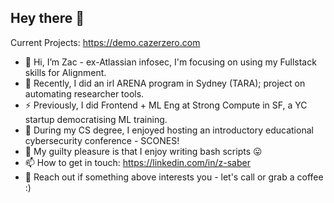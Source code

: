 ## Hey there 👋

<!--
**zazer0/zazer0** is a ✨ _special_ ✨ repository because its `README.md` (this file) appears on your GitHub profile.

Here are some ideas to get you started:

- 🔭 I’m currently working on ...
- 🌱 I’m currently learning ...
- 👯 I’m looking to collaborate on ...
- 🤔 I’m looking for help with ...
- 💬 Ask me about ...
- 📫 How to reach me: ...
- 😄 Pronouns: ...
- ⚡ Fun fact: ...
-->
Current Projects: https://demo.cazerzero.com

- 🚀 Hi, I’m Zac - ex-Atlassian infosec, I'm focusing on using my Fullstack skills for Alignment.
- 🌱 Recently, I did an irl ARENA program in Sydney (TARA); project on automating researcher tools.
- ⚡️ Previously, I did Frontend + ML Eng at Strong Compute in SF, a YC startup democratising ML training.
- 🍰 During my CS degree, I enjoyed hosting an introductory educational cybersecurity conference - SCONES!
- 🚩 My guilty pleasure is that I enjoy writing bash scripts 😛
- 📫 How to get in touch: https://linkedin.com/in/z-saber
- 🤗 Reach out if something above interests you - let's call or grab a coffee :)
